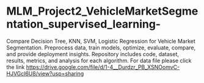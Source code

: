 # MLM_Project2_VehicleMarketSegmentation_supervised_learning-
Compare Decision Tree, KNN, SVM, Logistic Regression for Vehicle Market Segmentation. Preprocess data, train models, optimize, evaluate, compare, and provide deployment insights. Repository includes code, dataset, results, metrics, and analysis for each algorithm.
For data file please click the link https://drive.google.com/file/d/1-4__Durdzr_PB_XSNOomvC-HJVGcl6U8/view?usp=sharing
